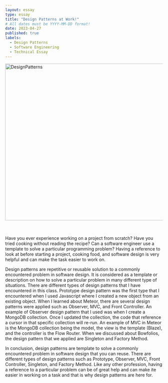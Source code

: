 ```yaml
---
layout: essay
type: essay
title: "Design Patterns at Work!"
# All dates must be YYYY-MM-DD format!
date: 2023-04-27
published: true
labels:
  - Design Patterns
  - Software Engineering
  - Technical Essay
---
```


<img src="https://encrypted-tbn0.gstatic.com/images?q=tbn:ANd9GcQKp5fFgcheVlG5VJY4IwnxpPrna7skA9mjkg&usqp=CAU" alt="DesignPatterns" width="1000" height="500">
<br>

<br>
<br>

Have you ever experience working on a project from scratch? Have you tried cooking without reading the recipe? Can a software engineer use a template to solve a particular programming problem? Having a reference to look at before starting a project, cooking food, and software design is very helpful and can make the task easier to work on. 

Design patterns are repetitive or reusable solution to a commonly encountered problem in software design. It is considered as a template or description on how to solve a particular problem in many different type of situations. There are different types of design patterns that I have encountered in this class. Prototype design pattern was the first type that I encountered when I used Javascript where I created a new object from an existing object. When I learned about Meteor, there are several design patterns were applied such as Observer, MVC, and Front Controller. An example of Observer design pattern that I used was when I create a MongoDB collection. Once I updated the collection, the code that reference a cursor in that specific collection will re-run. An example of MVC in Meteor is the MongoDB collection being the model, the view is the template (Blaze), and the controller is the Flow Router. When we discussed about Bowfolios, the design pattern that we applied are Singleton and Factory Method. 

In conclusion, design patterns are template to solve a commonly encountered problem in software design that you can reuse. There are different types of design patterns such as Prototype, Observer, MVC, Front Controller, Singleton, and Factory Method. Like any other profession, having a reference to a particular problem can be of great help and can make ite easier in working on a task and that is why design patterns are here for. 
 

